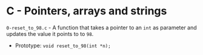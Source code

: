 # C - Pointers, arrays and strings

`0-reset_to_98.c` - A function that takes a pointer to an `int` as parameter and updates the value it points to to `98`.
- Prototype: `void reset_to_98(int *n);`
